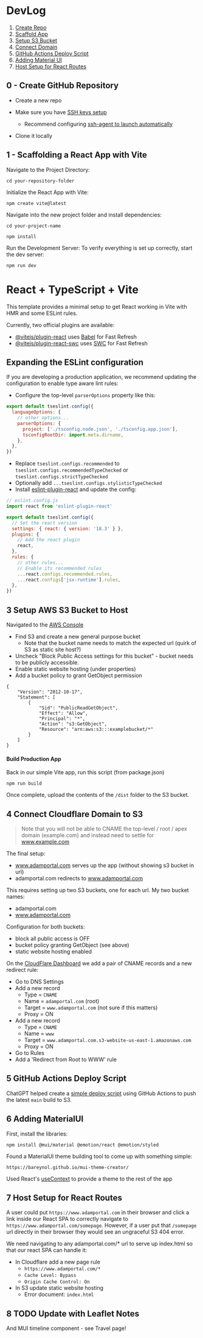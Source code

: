 # DevLog

1. [Create Repo](#0---create-github-repository)
2. [Scaffold App](#1---scaffolding-a-react-app-with-vite)
3. [Setup S3 Bucket](#3-setup-aws-s3-bucket-to-host)
4. [Connect Domain](#4-connect-cloudflare-domain-to-s3)
5. [GitHub Actions Deploy Script](.github/workflows/main_deploy.yml)
6. [Adding Material UI](#6-adding-materialui)
7. [Host Setup for React Routes](#7-host-setup-for-react-routes)

## 0 - Create GitHub Repository

- Create a new repo
- Make sure you have [SSH keys setup](https://docs.github.com/en/authentication/connecting-to-github-with-ssh/checking-for-existing-ssh-keys)
    - Recommend configuring [ssh-agent to launch automatically](https://docs.github.com/en/authentication/connecting-to-github-with-ssh/working-with-ssh-key-passphrases)

- Clone it locally

## 1 - Scaffolding a React App with Vite

Navigate to the Project Directory:

`cd your-repository-folder`

Initialize the React App with Vite:

`npm create vite@latest`

Navigate into the new project folder and install dependencies:

`cd your-project-name`

`npm install`

Run the Development Server: To verify everything is set up correctly, start the dev server:

`npm run dev`

# React + TypeScript + Vite

This template provides a minimal setup to get React working in Vite with HMR and some ESLint rules.

Currently, two official plugins are available:

- [@vitejs/plugin-react](https://github.com/vitejs/vite-plugin-react/blob/main/packages/plugin-react/README.md) uses [Babel](https://babeljs.io/) for Fast Refresh
- [@vitejs/plugin-react-swc](https://github.com/vitejs/vite-plugin-react-swc) uses [SWC](https://swc.rs/) for Fast Refresh

## Expanding the ESLint configuration

If you are developing a production application, we recommend updating the configuration to enable type aware lint rules:

- Configure the top-level `parserOptions` property like this:

```js
export default tseslint.config({
  languageOptions: {
    // other options...
    parserOptions: {
      project: ['./tsconfig.node.json', './tsconfig.app.json'],
      tsconfigRootDir: import.meta.dirname,
    },
  },
})
```

- Replace `tseslint.configs.recommended` to `tseslint.configs.recommendedTypeChecked` or `tseslint.configs.strictTypeChecked`
- Optionally add `...tseslint.configs.stylisticTypeChecked`
- Install [eslint-plugin-react](https://github.com/jsx-eslint/eslint-plugin-react) and update the config:

```js
// eslint.config.js
import react from 'eslint-plugin-react'

export default tseslint.config({
  // Set the react version
  settings: { react: { version: '18.3' } },
  plugins: {
    // Add the react plugin
    react,
  },
  rules: {
    // other rules...
    // Enable its recommended rules
    ...react.configs.recommended.rules,
    ...react.configs['jsx-runtime'].rules,
  },
})
```

## 3 Setup AWS S3 Bucket to Host

Navigated to the [AWS Console](https://us-east-1.console.aws.amazon.com/console/home?region=us-east-1)

* Find S3 and create a new general purpose bucket
  * Note that the bucket name needs to match the expected url (quirk of S3 as static site host?)
* Uncheck "Block Public Access settings for this bucket" - bucket needs to be publicly accessible.
* Enable static website hosting (under properties)
* Add a bucket policy to grant GetObject permission
```
{
    "Version": "2012-10-17",
    "Statement": [
        {
            "Sid": "PublicReadGetObject",
            "Effect": "Allow",
            "Principal": "*",
            "Action": "s3:GetObject",
            "Resource": "arn:aws:s3:::examplebucket/*"
        }
    ]
}
```

#### Build Production App

Back in our simple Vite app, run this script (from package.json)

`npm run build`

Once complete, upload the contents of the `/dist` folder to the S3 bucket.


## 4 Connect Cloudflare Domain to S3


> Note that you will not be able to CNAME the top-level / root / apex domain (example.com) and instead need to settle for www.example.com

The final setup:
- www.adamportal.com serves up the app (without showing s3 bucket in url)
- adamportal.com redirects to www.adamportal.com

This requires setting up two S3 buckets, one for each url. My two bucket names:
* adamportal.com
* www.adamportal.com

Configuration for both buckets:
* block all public access is OFF
* bucket policy granting GetObject (see above)
* static website hosting enabled

On the [CloudFlare Dashboard](https://dash.cloudflare.com) we add a pair of CNAME records and a new redirect rule:

* Go to DNS Settings
* Add a new record
  * Type = `CNAME`
  * Name = `adamportal.com` (root)
  * Target = `www.adamportal.com` (not sure if this matters)
  * Proxy = ON
* Add a new record
  * Type = `CNAME`
  * Name = `www`
  * Target = `www.adamportal.com.s3-website-us-east-1.amazonaws.com`
  * Proxy = ON
* Go to Rules
* Add a 'Redirect from Root to WWW' rule

## 5 GitHub Actions Deploy Script

ChatGPT helped create a [simple deploy script](.github/workflows/main_deploy.yml) using GitHub Actions to push the latest `main` build to S3.

## 6 Adding MaterialUI

First, install the libraries:

`npm install @mui/material @emotion/react @emotion/styled`

Found a MaterialUI theme building tool to come up with something simple:

`https://bareynol.github.io/mui-theme-creator/`

Used React's [useContext](https://react.dev/reference/react/useContext) to provide a theme to the rest of the app

## 7 Host Setup for React Routes

A user could put `https://www.adamportal.com` in their browser and click a link inside our React SPA to correctly navigate to `https://www.adamportal.com/somepage`. However, if a user put that `/somepage` url directly in their browser they would see an ungraceful S3 404 error.

We need navigating to any adamportal.com/* url to serve up index.html so that our react SPA can handle it: 

* In Cloudflare add a new page rule
  * `https://www.adamportal.com/*`
  * `Cache Level: Bypass` 
  * `Origin Cache Control: On`
* In S3 update static website hosting
  * Error document: `index.html`


## 8 TODO Update with Leaflet Notes

And MUI timeline component - see Travel page!